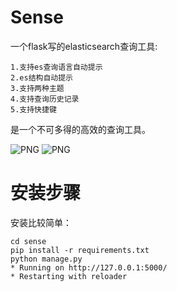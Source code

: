 Sense
=====

一个flask写的elasticsearch查询工具:
  
    1.支持es查询语言自动提示
    2.es结构自动提示
    3.支持两种主题
    4.支持查询历史记录
    5.支持快捷键
  
  是一个不可多得的高效的查询工具。

  ![PNG](https://raw.githubusercontent.com/lufeng4828/sense/master/sense.png)
  ![PNG](https://raw.githubusercontent.com/lufeng4828/sense/master/history.png)


安装步骤
===========
  
  安装比较简单：

    cd sense
    pip install -r requirements.txt
    python manage.py
    * Running on http://127.0.0.1:5000/
    * Restarting with reloader
